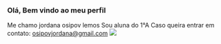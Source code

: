 ### Olá, Bem vindo ao meu perfil
Me chamo jordana osipov lemos
Sou aluna do 1°A
Caso queira entrar em contato: osipovjordana@gmail.com
![](https://cdn.dicionariopopular.com/imagens/boo-dormindo.gif)
